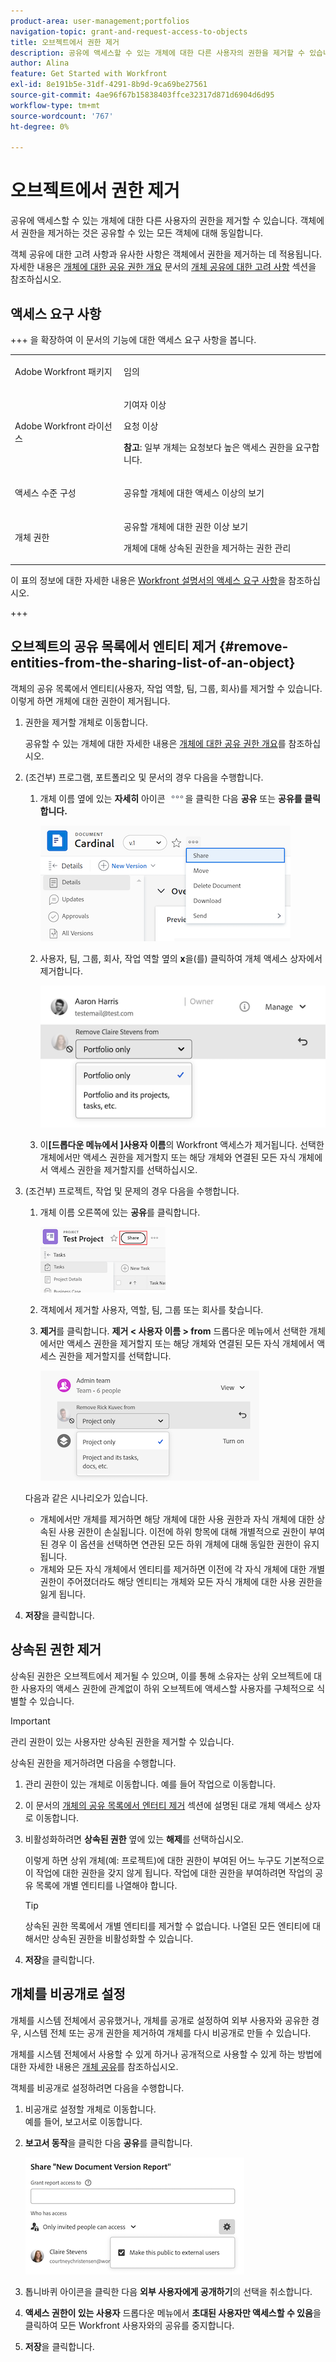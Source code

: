 ```yaml
---
product-area: user-management;portfolios
navigation-topic: grant-and-request-access-to-objects
title: 오브젝트에서 권한 제거
description: 공유에 액세스할 수 있는 개체에 대한 다른 사용자의 권한을 제거할 수 있습니다. 객체에서 권한을 제거하는 것은 공유할 수 있는 모든 객체에 대해 동일합니다.
author: Alina
feature: Get Started with Workfront
exl-id: 8e191b5e-31df-4291-8b9d-9ca69be27561
source-git-commit: 4ae96f67b15838403ffce32317d871d6904d6d95
workflow-type: tm+mt
source-wordcount: '767'
ht-degree: 0%

---
```


# 오브젝트에서 권한 제거

<!--Audited: 01/2024-->

공유에 액세스할 수 있는 개체에 대한 다른 사용자의 권한을 제거할 수 있습니다. 객체에서 권한을 제거하는 것은 공유할 수 있는 모든 객체에 대해 동일합니다.

객체 공유에 대한 고려 사항과 유사한 사항은 객체에서 권한을 제거하는 데 적용됩니다. 자세한 내용은 [개체에 대한 공유 권한 개요](../../workfront-basics/grant-and-request-access-to-objects/sharing-permissions-on-objects-overview.md#consider) 문서의 [개체 공유에 대한 고려 사항](../../workfront-basics/grant-and-request-access-to-objects/sharing-permissions-on-objects-overview.md) 섹션을 참조하십시오.

## 액세스 요구 사항

+++ 을 확장하여 이 문서의 기능에 대한 액세스 요구 사항을 봅니다. 

<table style="table-layout:auto"> 
 <col> 
 <col> 
 <tbody> 
  <tr> 
   <td role="rowheader">Adobe Workfront 패키지</td> 
   <td> <p>임의 </p> </td> 
  </tr> 
  <tr> 
   <td role="rowheader">Adobe Workfront 라이선스</td> 
   <td> <p>기여자 이상</p> 
   <p>요청 이상</p>
   <p><strong>참고</strong>: 일부 개체는 요청보다 높은 액세스 권한을 요구합니다.</p>
   </td> 
  </tr> 
  <tr> 
   <td role="rowheader">액세스 수준 구성</td> 
   <td> <p>공유할 개체에 대한 액세스 이상의 보기</p> </td> 
  </tr> 
  <tr> 
   <td role="rowheader">개체 권한</td> 
   <td> <p>공유할 개체에 대한 권한 이상 보기</p> <p>개체에 대해 상속된 권한을 제거하는 권한 관리</p>  </td> 
  </tr>
 </tbody> 
</table>

이 표의 정보에 대한 자세한 내용은 [Workfront 설명서의 액세스 요구 사항](/help/quicksilver/administration-and-setup/add-users/access-levels-and-object-permissions/access-level-requirements-in-documentation.md)을 참조하십시오.

+++

## 오브젝트의 공유 목록에서 엔티티 제거 {#remove-entities-from-the-sharing-list-of-an-object}

객체의 공유 목록에서 엔티티(사용자, 작업 역할, 팀, 그룹, 회사)를 제거할 수 있습니다. 이렇게 하면 개체에 대한 권한이 제거됩니다.

1. 권한을 제거할 개체로 이동합니다.

   공유할 수 있는 개체에 대한 자세한 내용은 [개체에 대한 공유 권한 개요](../../workfront-basics/grant-and-request-access-to-objects/sharing-permissions-on-objects-overview.md)를 참조하십시오.

1. (조건부) 프로그램, 포트폴리오 및 문서의 경우 다음을 수행합니다.

   1. 개체 이름 옆에 있는 **자세히** 아이콘 ![자세히 아이콘](assets/more-icon.png)을 클릭한 다음 **공유** 또는 **공유를 클릭합니다.**

      ![공유](assets/share-a-document-350x160.png)

   1. 사용자, 팀, 그룹, 회사, 작업 역할 옆의 **x**&#x200B;을(를) 클릭하여 개체 액세스 상자에서 제거합니다.

      ![권한 제거](assets/remove-permissions-on-portfolio.png)

   1. 이&#x200B;**[드롭다운 메뉴에서 ]사용자 이름**&#x200B;의 Workfront 액세스가 제거됩니다. 선택한 개체에서만 액세스 권한을 제거할지 또는 해당 개체와 연결된 모든 자식 개체에서 액세스 권한을 제거할지를 선택하십시오.

1. (조건부) 프로젝트, 작업 및 문제의 경우 다음을 수행합니다.

   1. 개체 이름 오른쪽에 있는 **공유**&#x200B;를 클릭합니다.

      ![공유](assets/new-share-button.png)
   1. 객체에서 제거할 사용자, 역할, 팀, 그룹 또는 회사를 찾습니다.
   1. **제거**&#x200B;를 클릭합니다.
**제거 &lt; 사용자 이름 > from** 드롭다운 메뉴에서 선택한 개체에서만 액세스 권한을 제거할지 또는 해당 개체와 연결된 모든 자식 개체에서 액세스 권한을 제거할지를 선택합니다.

      ![제거](assets/remove-permissions-on-project-nwe-350x479.png)

   다음과 같은 시나리오가 있습니다.

   * 개체에서만 개체를 제거하면 해당 개체에 대한 사용 권한과 자식 개체에 대한 상속된 사용 권한이 손실됩니다. 이전에 하위 항목에 대해 개별적으로 권한이 부여된 경우 이 옵션을 선택하면 연관된 모든 하위 개체에 대해 동일한 권한이 유지됩니다.
   * 개체와 모든 자식 개체에서 엔티티를 제거하면 이전에 각 자식 개체에 대한 개별 권한이 주어졌더라도 해당 엔티티는 개체와 모든 자식 개체에 대한 사용 권한을 잃게 됩니다.

1. **저장**&#x200B;을 클릭합니다.

<!--
## Remove permissions from several objects in bulk

You can remove entities (users, job roles, teams, groups, companies) from several objects at a time when you bulk select them in a list.

>[!NOTE]
>
>You cannot view what access entities have for all the objects selected when you select them in bulk. You must know which entity you want to remove from the sharing of the objects selected before removing their permissions.

1. Go to the list of objects that you want to share.

   For information about which objects can be shared, see [Overview of sharing permissions on objects](../../workfront-basics/grant-and-request-access-to-objects/sharing-permissions-on-objects-overview.md).

1. Select several objects in the list, then click the **Share** icon ![share icon](assets/share-icon.png)at the top of the list. 
1. Type the name of the user, role, team, group, or company for which you want to remove the access in the **Edit `<Object Name>` access to** field. 
1. From the access drop-down menu, select **No Access**.

   ![remove in bulk](assets/no-access-option-removing-permissions-bulk-tasks-nwe-350x166.png)

1. In the `<User Name>`'s Workfront access will be removed from this drop-down menu, select whether you want their access to be removed just from the objects that you have selected, or from all other children objects associated with it.  
   The following scenarios exist:

   * If you remove the entity only from the object, that entity loses their permissions on the object, and their inherited permissions to the children objects. If they were previously granted permissions to the children items individually, they retain the same permissions on all children objects associated with it when you select this option.&nbsp;
   * If you remove the entity from the object and all the children objects, that entity loses their permissions to the object as well as all children objects, even when they were previously given individual permission on each child object.

   **Example:** Select whether to remove permissions to just the tasks you selected in a list, or to the issues and documents attached to the tasks as well.

   ![access](assets/remove-permissions-bulk-drop-down-for-attached-objects-nwe-350x96.png)

1. (Optional) To change permissions in bulk for several objects, select another level of sharing for the selected entity.

   For example, if they have Manage permissions, select Contribute or View instead. 

1. Click **Save**.

-->

## 상속된 권한 제거

상속된 권한은 오브젝트에서 제거될 수 있으며, 이를 통해 소유자는 상위 오브젝트에 대한 사용자의 액세스 권한에 관계없이 하위 오브젝트에 액세스할 사용자를 구체적으로 식별할 수 있습니다.

>[!IMPORTANT]
>
>관리 권한이 있는 사용자만 상속된 권한을 제거할 수 있습니다.

상속된 권한을 제거하려면 다음을 수행합니다.

1. 관리 권한이 있는 개체로 이동합니다. 예를 들어 작업으로 이동합니다.
1. 이 문서의 [개체의 공유 목록에서 엔터티 제거](#remove-entities-from-the-sharing-list-of-an-object) 섹션에 설명된 대로 개체 액세스 상자로 이동합니다.
1. 비활성화하려면 **상속된 권한** 옆에 있는 **해제**&#x200B;를 선택하십시오.

   이렇게 하면 상위 개체(예: 프로젝트)에 대한 권한이 부여된 어느 누구도 기본적으로 이 작업에 대한 권한을 갖지 않게 됩니다. 작업에 대한 권한을 부여하려면 작업의 공유 목록에 개별 엔티티를 나열해야 합니다.

   >[!TIP]
   >
   >상속된 권한 목록에서 개별 엔티티를 제거할 수 없습니다. 나열된 모든 엔티티에 대해서만 상속된 권한을 비활성화할 수 있습니다.

1. **저장**&#x200B;을 클릭합니다. 

## 개체를 비공개로 설정

개체를 시스템 전체에서 공유했거나, 개체를 공개로 설정하여 외부 사용자와 공유한 경우, 시스템 전체 또는 공개 권한을 제거하여 개체를 다시 비공개로 만들 수 있습니다. 

개체를 시스템 전체에서 사용할 수 있게 하거나 공개적으로 사용할 수 있게 하는 방법에 대한 자세한 내용은 [개체 공유](../../workfront-basics/grant-and-request-access-to-objects/share-an-object.md)를 참조하십시오.

객체를 비공개로 설정하려면 다음을 수행합니다.

1. 비공개로 설정할 개체로 이동합니다.\
   예를 들어, 보고서로 이동합니다.
1. **보고서 동작**&#x200B;을 클릭한 다음 **공유**&#x200B;를 클릭합니다.

   ![비공개로 설정](assets/report-permissions-make-private-nwe-350x477.png)

1. 톱니바퀴 아이콘을 클릭한 다음 **외부 사용자에게 공개하기**&#x200B;의 선택을 취소합니다.
1. **액세스 권한이 있는 사용자** 드롭다운 메뉴에서 **초대된 사용자만 액세스할 수 있음**&#x200B;을 클릭하여 모든 Workfront 사용자와의 공유를 중지합니다.
1. **저장**&#x200B;을 클릭합니다.
